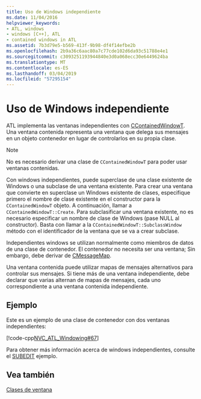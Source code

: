 ```yaml
---
title: Uso de Windows independiente
ms.date: 11/04/2016
helpviewer_keywords:
- ATL, windows
- windows [C++], ATL
- contained windows in ATL
ms.assetid: 7b3d79e5-b569-413f-9b98-df4f14efbe2b
ms.openlocfilehash: 2b9a36c6aac80a7c77cde102d6da93c51788e4e1
ms.sourcegitcommit: c3093251193944840e3d0a068ecc30e6449624ba
ms.translationtype: MT
ms.contentlocale: es-ES
ms.lasthandoff: 03/04/2019
ms.locfileid: "57295154"
---
```

# <a name="using-contained-windows"></a>Uso de Windows independiente

ATL implementa las ventanas independientes con [CContainedWindowT](../atl/reference/ccontainedwindowt-class.md). Una ventana contenida representa una ventana que delega sus mensajes en un objeto contenedor en lugar de controlarlos en su propia clase.

> [!NOTE]
>  No es necesario derivar una clase de `CContainedWindowT` para poder usar ventanas contenidas.

Con windows independientes, puede superclase de una clase existente de Windows o una subclase de una ventana existente. Para crear una ventana que convierte en superclase un Windows existente de clases, especifique primero el nombre de clase existente en el constructor para la `CContainedWindowT` objeto. A continuación, llamar a `CContainedWindowT::Create`. Para subclasificar una ventana existente, no es necesario especificar un nombre de clase de Windows (pase NULL al constructor). Basta con llamar a la `CContainedWindowT::SubclassWindow` método con el identificador de la ventana que se va a crear subclase.

Independientes windows se utilizan normalmente como miembros de datos de una clase de contenedor. El contenedor no necesita ser una ventana; Sin embargo, debe derivar de [CMessageMap](../atl/reference/cmessagemap-class.md).

Una ventana contenida puede utilizar mapas de mensajes alternativos para controlar sus mensajes. Si tiene más de una ventana independiente, debe declarar que varias alternan de mapas de mensajes, cada uno correspondiente a una ventana contenida independiente.

## <a name="example"></a>Ejemplo

Este es un ejemplo de una clase de contenedor con dos ventanas independientes:

[!code-cpp[NVC_ATL_Windowing#67](../atl/codesnippet/cpp/using-contained-windows_1.h)]

Para obtener más información acerca de windows independientes, consulte el [SUBEDIT](https://github.com/Microsoft/VCSamples/tree/master/VC2008Samples/ATL/Controls/SubEdit) ejemplo.

## <a name="see-also"></a>Vea también

[Clases de ventana](../atl/atl-window-classes.md)
